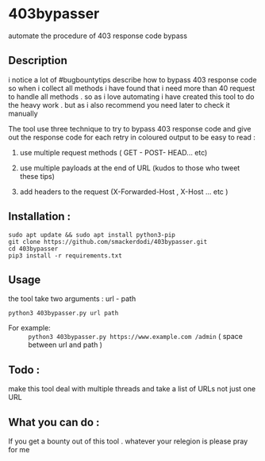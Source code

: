 # 403bypasser
automate the procedure of 403 response code bypass

## Description 
i notice a lot of #bugbountytips describe how to bypass 403 response code so when i collect all methods i have found that i need more than 40 request to handle all methods . so as i love automating i have created this tool to do the heavy work . but as i also recommend you need later to check it manually 

The tool use three technique to try to bypass 403 response code and give out the response code for each retry in coloured output to be easy to read :

1. use multiple request methods ( GET - POST- HEAD... etc)

2. use multiple payloads at the end of URL (kudos to those who tweet these tips)

3. add headers to the request (X-Forwarded-Host , X-Host ... etc )

## Installation :
```
sudo apt update && sudo apt install python3-pip
git clone https://github.com/smackerdodi/403bypasser.git
cd 403bypasser
pip3 install -r requirements.txt
```

## Usage 

the tool take two arguments : url - path 

`python3 403bypasser.py url path`

<dl>
    <dt>For example:</dt>
    <dd><code>python3 403bypasser.py https://www.example.com /admin</code> ( space between url and path )</dd>
</dl>

## Todo :

make this tool deal with multiple threads and take a list of URLs not just one URL 

## What you can do :

If you get a bounty out of this tool . whatever your relegion is please pray for me 
